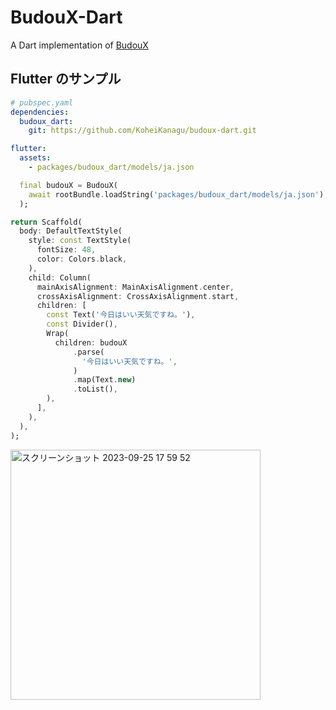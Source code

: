 # BudouX-Dart

A Dart implementation of [BudouX](https://github.com/google/budoux)

## Flutter のサンプル

```yaml
# pubspec.yaml
dependencies:
  budoux_dart:
    git: https://github.com/KoheiKanagu/budoux-dart.git

flutter:
  assets:
    - packages/budoux_dart/models/ja.json
```

```dart
  final budouX = BudouX(
    await rootBundle.loadString('packages/budoux_dart/models/ja.json'),
  );
```

```dart
return Scaffold(
  body: DefaultTextStyle(
    style: const TextStyle(
      fontSize: 48,
      color: Colors.black,
    ),
    child: Column(
      mainAxisAlignment: MainAxisAlignment.center,
      crossAxisAlignment: CrossAxisAlignment.start,
      children: [
        const Text('今日はいい天気ですね。'),
        const Divider(),
        Wrap(
          children: budouX
              .parse(
                '今日はいい天気ですね。',
              )
              .map(Text.new)
              .toList(),
        ),
      ],
    ),
  ),
);
```

<img width="400" alt="スクリーンショット 2023-09-25 17 59 52" src="https://github.com/KoheiKanagu/budoux-dart/assets/6175794/3497a032-b95e-43e6-9d06-3bb9befa376e">
